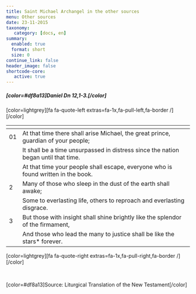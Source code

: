 ```yaml
---
title: Saint Michael Archangel in the other sources
menu: Other sources
date: 23-11-2015
taxonomy:
   category: [docs, en]
summary:
  enabled: true
  format: short
  size: 0
continue_link: false
header_image: false
shortcode-core:
   active: true
---
```


##### [color=#df8a13]Daniel Dn 12,1-3.[/color]

[color=lightgrey][fa fa-quote-left extras=fa-1x,fa-pull-left,fa-border /][/color]

|   | <span hidden>hidden</span> | 
| - | -------------------------- | 
| 01 | At that time there shall arise Michael, the great prince, guardian of your people; |
|  | It shall be a time unsurpassed in distress since the nation began until that time. |
|  | At that time your people shall escape, everyone who is found written in the book. |
| 2 | Many of those who sleep in the dust of the earth shall awake; |
|  | Some to everlasting life, others to reproach and everlasting disgrace. |
| 3 | But those with insight shall shine brightly like the splendor of the firmament, |
|  | And those who lead the many to justice shall be like the stars* forever. |

[color=lightgrey][fa fa-quote-right extras=fa-1x,fa-pull-right,fa-border /][/color] 

<br>

[color=#df8a13]Source: Liturgical Translation of the New Testament[/color]